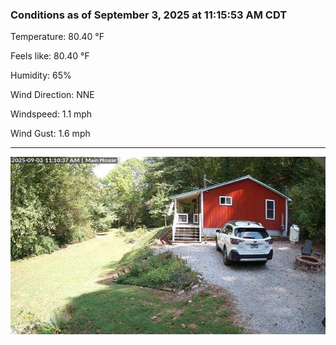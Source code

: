 ### Conditions as of September 3, 2025 at 11:15:53 AM CDT 

Temperature: 80.40 &deg;F

Feels like: 80.40 &deg;F

Humidity: 65%

Wind Direction: NNE

Windspeed: 1.1 mph

Wind Gust: 1.6 mph

---

<img src="./images/latest.jpeg"/>

